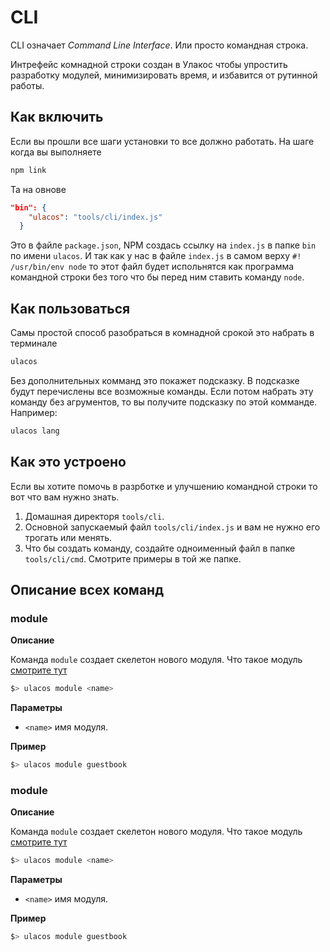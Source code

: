 # CLI 

CLI означает _Command Line Interface_. Или просто командная строка. 

Интрефейс комнадной строки создан в Улакос чтобы упростить разработку модулей, минимизировать время, и избавится от рутинной работы.

## Как включить

Если вы прошли все шаги установки то все должно работать. На шаге когда вы выполняете

```bash
npm link
```

Та на овнове 

```json
"bin": {
    "ulacos": "tools/cli/index.js"
  }
```

Это в файле `package.json`, NPM создась ссылку на `index.js` в папке `bin` по имени `ulacos`. И так как у нас в файле `index.js` в самом верху `#! /usr/bin/env node` то этот файл будет испольнятся как программа командной строки без того что бы перед ним ставить команду `node`.

## Как пользоваться

Самы простой способ разобраться в комнадной срокой это набрать в терминале

```bash
ulacos  
```

Без дополнительных комманд это покажет подсказку. В подсказке будут перечислены все возможные команды. Если потом набрать эту команду без агрументов, то вы получите подсказку по этой комманде. Например:

```bash
ulacos lang
```

## Как это устроено

Если вы хотите помочь в разрботке и улучшению командной строки то вот что вам нужно знать.

1. Домашная директоря `tools/cli`.
2. Основной запускаемый файл `tools/cli/index.js` и вам не нужно его трогать или менять.
3. Что бы создать команду, создайте одноименный файл в папке `tools/cli/cmd`. Смотрите примеры в той же папке. 

## Описание всех команд

### module

**Описание**

Команда `module` создает скелетон нового модуля. Что такое модуль [смотрите тут](module.md)

```bash
$> ulacos module <name>
```

**Параметры**

- `<name>` имя модуля.

**Пример**

```bash
$> ulacos module guestbook
```

### module

**Описание**

Команда `module` создает скелетон нового модуля. Что такое модуль [смотрите тут](module.md)

```bash
$> ulacos module <name>
```

**Параметры**

- `<name>` имя модуля.

**Пример**

```bash
$> ulacos module guestbook
```

